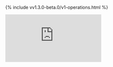 <!-- BEGIN MUNGE: UNVERSIONED_WARNING -->


<!-- END MUNGE: UNVERSIONED_WARNING -->
<!-- needed for gh-pages to render html files when imported -->
{% include vv1.3.0-beta.0/v1-operations.html %}






<!-- BEGIN MUNGE: IS_VERSIONED -->
<!-- TAG IS_VERSIONED -->
<!-- END MUNGE: IS_VERSIONED -->


<!-- BEGIN MUNGE: GENERATED_ANALYTICS -->
[![Analytics](https://kubernetes-site.appspot.com/UA-36037335-10/GitHub/docs/api-reference/v1/operations.md?pixel)]()
<!-- END MUNGE: GENERATED_ANALYTICS -->
